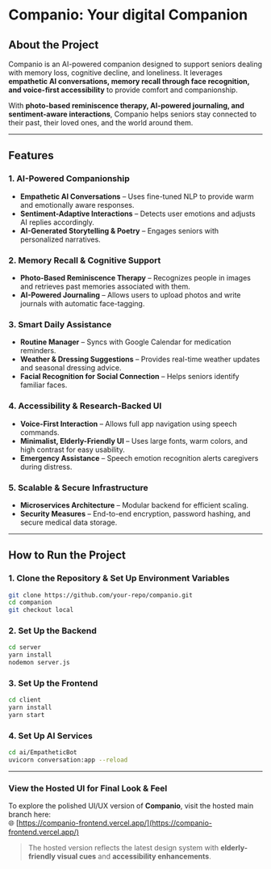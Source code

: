 # Companio: Your digital Companion 

## **About the Project**
Companio is an AI-powered companion designed to support seniors dealing with memory loss, cognitive decline, and loneliness. It leverages **empathetic AI conversations, memory recall through face recognition, and voice-first accessibility** to provide comfort and companionship. 

With **photo-based reminiscence therapy, AI-powered journaling, and sentiment-aware interactions**, Companio helps seniors stay connected to their past, their loved ones, and the world around them.

---

## **Features**
### **1. AI-Powered Companionship**
- **Empathetic AI Conversations** – Uses fine-tuned NLP to provide warm and emotionally aware responses.
- **Sentiment-Adaptive Interactions** – Detects user emotions and adjusts AI replies accordingly.
- **AI-Generated Storytelling & Poetry** – Engages seniors with personalized narratives.

### **2. Memory Recall & Cognitive Support**
- **Photo-Based Reminiscence Therapy** – Recognizes people in images and retrieves past memories associated with them.
- **AI-Powered Journaling** – Allows users to upload photos and write journals with automatic face-tagging.

### **3. Smart Daily Assistance**
- **Routine Manager** – Syncs with Google Calendar for medication reminders.
- **Weather & Dressing Suggestions** – Provides real-time weather updates and seasonal dressing advice.
- **Facial Recognition for Social Connection** – Helps seniors identify familiar faces.

### **4. Accessibility & Research-Backed UI**
- **Voice-First Interaction** – Allows full app navigation using speech commands.
- **Minimalist, Elderly-Friendly UI** – Uses large fonts, warm colors, and high contrast for easy usability.
- **Emergency Assistance** – Speech emotion recognition alerts caregivers during distress.

### **5. Scalable & Secure Infrastructure**
- **Microservices Architecture** – Modular backend for efficient scaling.
- **Security Measures** – End-to-end encryption, password hashing, and secure medical data storage.

---

## **How to Run the Project**
### **1. Clone the Repository & Set Up Environment Variables**
```sh
git clone https://github.com/your-repo/companio.git
cd companion
git checkout local
```
### 2. Set Up the Backend
```sh
cd server
yarn install
nodemon server.js
```
### 3. Set Up the Frontend
```sh
cd client
yarn install
yarn start
```
### 4. Set Up AI Services
```sh
cd ai/EmpatheticBot
uvicorn conversation:app --reload
```

---

### **View the Hosted UI for Final Look & Feel**

To explore the polished UI/UX version of **Companio**, visit the hosted main branch here:  
🌐 [https://companio-frontend.vercel.app/](https://companio-frontend.vercel.app/)

> The hosted version reflects the latest design system with **elderly-friendly visual cues** and **accessibility enhancements**.
